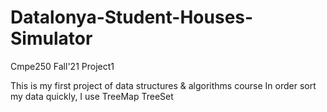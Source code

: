 # Datalonya-Student-Houses-Simulator
Cmpe250 Fall'21 Project1

This is my first project of data structures & algorithms course
In order sort my data quickly, I use TreeMap TreeSet
